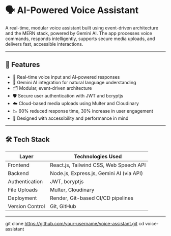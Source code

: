 
# 🗣️ AI-Powered Voice Assistant

A real-time, modular voice assistant built using event-driven architecture and the MERN stack, powered by Gemini AI. The app processes voice commands, responds intelligently, supports secure media uploads, and delivers fast, accessible interactions.

---

## 🚀 Features

- 🎤 Real-time voice input and AI-powered responses
- 🧠 Gemini AI integration for natural language understanding
- 🗂️ Modular, event-driven architecture
- 🛡️ Secure user authentication with JWT and bcryptjs
- ☁️ Cloud-based media uploads using Multer and Cloudinary
- 📉 60% reduced response time, 30% increase in user engagement
- 🧩 Designed with accessibility and performance in mind

---

## 🛠️ Tech Stack

| Layer            | Technologies Used                                 |
|------------------|---------------------------------------------------|
| Frontend         | React.js, Tailwind CSS, Web Speech API            |
| Backend          | Node.js, Express.js, Gemini AI (via API)          |
| Authentication   | JWT, bcryptjs                                      |
| File Uploads     | Multer, Cloudinary                                |
| Deployment       | Render, Git-based CI/CD pipelines                 |
| Version Control  | Git, GitHub                                       |

---

   git clone https://github.com/your-username/voice-assistant.git
   cd voice-assistant
